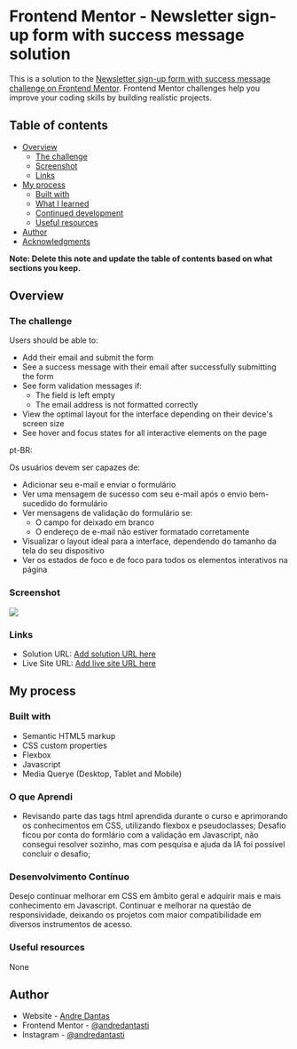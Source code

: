 # Frontend Mentor - Newsletter sign-up form with success message solution

This is a solution to the [Newsletter sign-up form with success message challenge on Frontend Mentor](https://www.frontendmentor.io/challenges/newsletter-signup-form-with-success-message-3FC1AZbNrv). Frontend Mentor challenges help you improve your coding skills by building realistic projects. 

## Table of contents

- [Overview](#overview)
  - [The challenge](#the-challenge)
  - [Screenshot](#screenshot)
  - [Links](#links)
- [My process](#my-process)
  - [Built with](#built-with)
  - [What I learned](#what-i-learned)
  - [Continued development](#continued-development)
  - [Useful resources](#useful-resources)
- [Author](#author)
- [Acknowledgments](#acknowledgments)

**Note: Delete this note and update the table of contents based on what sections you keep.**

## Overview

### The challenge

Users should be able to:

- Add their email and submit the form
- See a success message with their email after successfully submitting the form
- See form validation messages if:
  - The field is left empty
  - The email address is not formatted correctly
- View the optimal layout for the interface depending on their device's screen size
- See hover and focus states for all interactive elements on the page

pt-BR:

Os usuários devem ser capazes de:

- Adicionar seu e-mail e enviar o formulário
- Ver uma mensagem de sucesso com seu e-mail após o envio bem-sucedido do formulário
- Ver mensagens de validação do formulário se:
   - O campo for deixado em branco
   - O endereço de e-mail não estiver formatado corretamente
- Visualizar o layout ideal para a interface, dependendo do tamanho da tela do seu dispositivo
- Ver os estados de foco e de foco para todos os elementos interativos na página

### Screenshot

![](./images/animacao.gif)

### Links

- Solution URL: [Add solution URL here](https://andredantasti.github.io/newsletter-form/)
- Live Site URL: [Add live site URL here](https://github.com/andredantasti/newsletter-form)

## My process

### Built with

- Semantic HTML5 markup
- CSS custom properties
- Flexbox
- Javascript
- Media Querye (Desktop, Tablet and Mobile)

### O que Aprendi

- Revisando parte das tags html aprendida durante o curso e aprimorando os conhecimentos em CSS, utilizando flexbox e pseudoclasses; Desafio ficou por conta do formlário com a validação em Javascript, não consegui resolver sozinho, mas com pesquisa e ajuda da IA foi possível concluir o desafio;

### Desenvolvimento Contínuo

Desejo continuar melhorar em CSS em âmbito geral e adquirir mais e mais conhecimento em Javascript.
Continuar e melhorar na questão de responsividade, deixando os projetos com maior compatibilidade em diversos instrumentos de acesso.


### Useful resources

None

## Author

- Website - [Andre Dantas](https://github.com/andredantasti)
- Frontend Mentor - [@andredantasti](https://www.frontendmentor.io/profile/andredantasti)
- Instagram - [@andredantasti](https://www.instagram.com/andredantasti)
